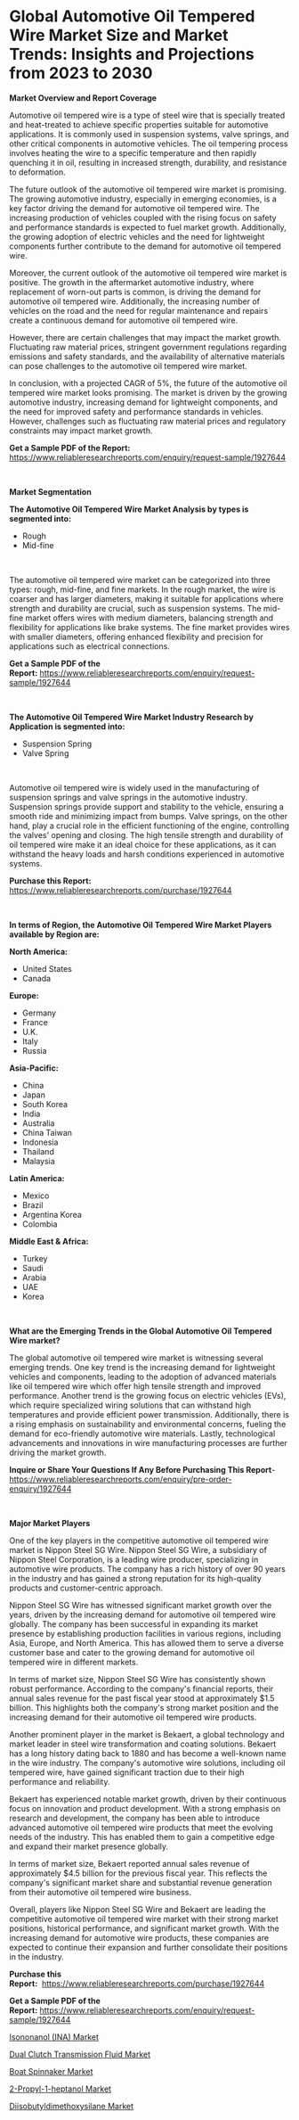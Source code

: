 <p><h1>Global Automotive Oil Tempered Wire Market Size and Market Trends: Insights and Projections from 2023 to 2030</h1></p><p><strong>Market Overview and Report Coverage</strong></p>
<p><p>Automotive oil tempered wire is a type of steel wire that is specially treated and heat-treated to achieve specific properties suitable for automotive applications. It is commonly used in suspension systems, valve springs, and other critical components in automotive vehicles. The oil tempering process involves heating the wire to a specific temperature and then rapidly quenching it in oil, resulting in increased strength, durability, and resistance to deformation.</p><p>The future outlook of the automotive oil tempered wire market is promising. The growing automotive industry, especially in emerging economies, is a key factor driving the demand for automotive oil tempered wire. The increasing production of vehicles coupled with the rising focus on safety and performance standards is expected to fuel market growth. Additionally, the growing adoption of electric vehicles and the need for lightweight components further contribute to the demand for automotive oil tempered wire.</p><p>Moreover, the current outlook of the automotive oil tempered wire market is positive. The growth in the aftermarket automotive industry, where replacement of worn-out parts is common, is driving the demand for automotive oil tempered wire. Additionally, the increasing number of vehicles on the road and the need for regular maintenance and repairs create a continuous demand for automotive oil tempered wire.</p><p>However, there are certain challenges that may impact the market growth. Fluctuating raw material prices, stringent government regulations regarding emissions and safety standards, and the availability of alternative materials can pose challenges to the automotive oil tempered wire market.</p><p>In conclusion, with a projected CAGR of 5%, the future of the automotive oil tempered wire market looks promising. The market is driven by the growing automotive industry, increasing demand for lightweight components, and the need for improved safety and performance standards in vehicles. However, challenges such as fluctuating raw material prices and regulatory constraints may impact market growth.</p></p>
<p><strong>Get a Sample PDF of the Report:</strong> <a href="https://www.reliableresearchreports.com/enquiry/request-sample/1927644">https://www.reliableresearchreports.com/enquiry/request-sample/1927644</a></p>
<p>&nbsp;</p>
<p><strong>Market Segmentation</strong></p>
<p><strong>The Automotive Oil Tempered Wire Market Analysis by types is segmented into:</strong></p>
<p><ul><li>Rough</li><li>Mid-fine</li></ul></p>
<p>&nbsp;</p>
<p><p>The automotive oil tempered wire market can be categorized into three types: rough, mid-fine, and fine markets. In the rough market, the wire is coarser and has larger diameters, making it suitable for applications where strength and durability are crucial, such as suspension systems. The mid-fine market offers wires with medium diameters, balancing strength and flexibility for applications like brake systems. The fine market provides wires with smaller diameters, offering enhanced flexibility and precision for applications such as electrical connections.</p></p>
<p><strong>Get a Sample PDF of the Report:</strong>&nbsp;<a href="https://www.reliableresearchreports.com/enquiry/request-sample/1927644">https://www.reliableresearchreports.com/enquiry/request-sample/1927644</a></p>
<p>&nbsp;</p>
<p><strong>The Automotive Oil Tempered Wire Market Industry Research by Application is segmented into:</strong></p>
<p><ul><li>Suspension Spring</li><li>Valve Spring</li></ul></p>
<p>&nbsp;</p>
<p><p>Automotive oil tempered wire is widely used in the manufacturing of suspension springs and valve springs in the automotive industry. Suspension springs provide support and stability to the vehicle, ensuring a smooth ride and minimizing impact from bumps. Valve springs, on the other hand, play a crucial role in the efficient functioning of the engine, controlling the valves' opening and closing. The high tensile strength and durability of oil tempered wire make it an ideal choice for these applications, as it can withstand the heavy loads and harsh conditions experienced in automotive systems.</p></p>
<p><strong>Purchase this Report:</strong>&nbsp; <a href="https://www.reliableresearchreports.com/purchase/1927644">https://www.reliableresearchreports.com/purchase/1927644</a></p>
<p>&nbsp;</p>
<p><strong>In terms of Region, the Automotive Oil Tempered Wire Market Players available by Region are:</strong></p>
<p>
    <p> <strong> North America: </strong>
        <ul>
            <li>United States</li>
            <li>Canada</li>
        </ul>
        </p> 
    <p> <strong> Europe: </strong>
        <ul>
            <li>Germany</li>
            <li>France</li>
            <li>U.K.</li>
            <li>Italy</li>
            <li>Russia</li>
        </ul>
        </p> 
    <p> <strong> Asia-Pacific: </strong>
        <ul>
            <li>China</li>
            <li>Japan</li>
            <li>South Korea</li>
            <li>India</li>
            <li>Australia</li>
            <li>China Taiwan</li>
            <li>Indonesia</li>
            <li>Thailand</li>
            <li>Malaysia</li>
        </ul>
        </p> 
    <p> <strong> Latin America: </strong>
        <ul>
            <li>Mexico</li>
            <li>Brazil</li>
            <li>Argentina Korea</li>
            <li>Colombia</li>
        </ul>
        </p> 
    <p> <strong> Middle East & Africa: </strong>
        <ul>
            <li>Turkey</li>
            <li>Saudi</li>
            <li>Arabia</li>
            <li>UAE</li>
            <li>Korea</li>
        </ul>
    </p>
    </p>
<p>&nbsp;</p>
<p><strong>What are the Emerging Trends in the Global Automotive Oil Tempered Wire market?</strong></p>
<p><p>The global automotive oil tempered wire market is witnessing several emerging trends. One key trend is the increasing demand for lightweight vehicles and components, leading to the adoption of advanced materials like oil tempered wire which offer high tensile strength and improved performance. Another trend is the growing focus on electric vehicles (EVs), which require specialized wiring solutions that can withstand high temperatures and provide efficient power transmission. Additionally, there is a rising emphasis on sustainability and environmental concerns, fueling the demand for eco-friendly automotive wire materials. Lastly, technological advancements and innovations in wire manufacturing processes are further driving the market growth.</p></p>
<p><strong>Inquire or Share Your Questions If Any Before Purchasing This Report</strong>- <a href="https://www.reliableresearchreports.com/enquiry/pre-order-enquiry/1927644">https://www.reliableresearchreports.com/enquiry/pre-order-enquiry/1927644</a></p>
<p>&nbsp;</p>
<p><strong>Major Market Players</strong></p>
<p><p>One of the key players in the competitive automotive oil tempered wire market is Nippon Steel SG Wire. Nippon Steel SG Wire, a subsidiary of Nippon Steel Corporation, is a leading wire producer, specializing in automotive wire products. The company has a rich history of over 90 years in the industry and has gained a strong reputation for its high-quality products and customer-centric approach.</p><p>Nippon Steel SG Wire has witnessed significant market growth over the years, driven by the increasing demand for automotive oil tempered wire globally. The company has been successful in expanding its market presence by establishing production facilities in various regions, including Asia, Europe, and North America. This has allowed them to serve a diverse customer base and cater to the growing demand for automotive oil tempered wire in different markets.</p><p>In terms of market size, Nippon Steel SG Wire has consistently shown robust performance. According to the company's financial reports, their annual sales revenue for the past fiscal year stood at approximately $1.5 billion. This highlights both the company's strong market position and the increasing demand for their automotive oil tempered wire products.</p><p>Another prominent player in the market is Bekaert, a global technology and market leader in steel wire transformation and coating solutions. Bekaert has a long history dating back to 1880 and has become a well-known name in the wire industry. The company's automotive wire solutions, including oil tempered wire, have gained significant traction due to their high performance and reliability.</p><p>Bekaert has experienced notable market growth, driven by their continuous focus on innovation and product development. With a strong emphasis on research and development, the company has been able to introduce advanced automotive oil tempered wire products that meet the evolving needs of the industry. This has enabled them to gain a competitive edge and expand their market presence globally.</p><p>In terms of market size, Bekaert reported annual sales revenue of approximately $4.5 billion for the previous fiscal year. This reflects the company's significant market share and substantial revenue generation from their automotive oil tempered wire business.</p><p>Overall, players like Nippon Steel SG Wire and Bekaert are leading the competitive automotive oil tempered wire market with their strong market positions, historical performance, and significant market growth. With the increasing demand for automotive wire products, these companies are expected to continue their expansion and further consolidate their positions in the industry.</p></p>
<p><strong>Purchase this Report:</strong>&nbsp;&nbsp;<a href="https://www.reliableresearchreports.com/purchase/1927644">https://www.reliableresearchreports.com/purchase/1927644</a></p>
<p></p>
<p><strong>Get a Sample PDF of the Report:</strong>&nbsp;<a href="https://www.reliableresearchreports.com/enquiry/request-sample/1927644">https://www.reliableresearchreports.com/enquiry/request-sample/1927644</a></p>
<p><p><a href="https://www.linkedin.com/pulse/isononanol-ina-market-size-2023-2030-global-industrial-analysis-xwx6c/">Isononanol (INA) Market</a></p><p><a href="https://medium.com/@mayrussel1912/dual-clutch-transmission-fluid-market-insights-into-market-cagr-market-trends-and-growth-99ed1b41f539">Dual Clutch Transmission Fluid Market</a></p><p><a href="https://medium.com/@fredyconn/boat-spinnaker-market-the-key-to-successful-business-strategy-forecast-till-2030-d6e0258622da">Boat Spinnaker Market</a></p><p><a href="https://www.linkedin.com/pulse/2-propyl-1-heptanol-market-research-report-provides-thorough-industry-eng2c/">2-Propyl-1-heptanol Market</a></p><p><a href="https://www.linkedin.com/pulse/diisobutyldimethoxysilane-market-challenges-opportunities-8ti5c/">Diisobutyldimethoxysilane Market</a></p></p>